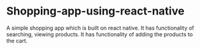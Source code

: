 # Shopping-app-using-react-native
A simple shopping app which is built on react native. It has functionality of searching, viewing products. It has functionality of adding the products to the cart.
